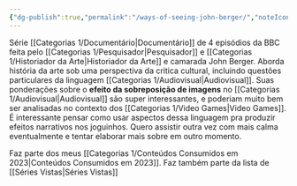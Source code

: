```yaml
---
{"dg-publish":true,"permalink":"/ways-of-seeing-john-berger/","noteIcon":""}
---
```


Série [[Categorias 1/Documentário\|Documentário]] de 4 episódios da BBC feita pelo [[Categorias 1/Pesquisador\|Pesquisador]]  e [[Categorias 1/Historiador da Arte\|Historiador da Arte]] e camarada John Berger.
Aborda história da arte sob uma perspectiva da critica cultural, incluindo questões particulares da linguagem [[Categorias 1/Audiovisual\|Audiovisual]]. Suas ponderações sobre o **efeito da sobreposição de imagens** no [[Categorias 1/Audiovisual\|Audiovisual]] são super interessantes, e poderiam muito bem ser analisadas no contexto dos [[Categorias 1/Video Games\|Video Games]]. É interessante pensar como usar aspectos dessa linguagem pra produzir efeitos narrativos nos joguinhos. Quero assistir outra vez com mais calma eventualmente e tentar elaborar mais sobre em outro momento.

Faz parte dos meus [[Categorias 1/Conteúdos Consumidos em 2023\|Conteúdos Consumidos em 2023]].
Faz também parte da lista de [[Séries Vistas\|Séries Vistas]]
